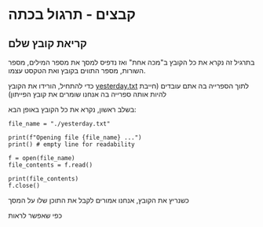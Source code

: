 # קבצים - תרגול בכתה

## קריאת קובץ שלם 
בתרגיל זה נקרא את כל הקובץ ב"מכה אחת" ואז נדפיס למסך את מספר המילים, מספר השורות, מספר התווים בקובץ ואת הטקסט עצמו. 

כדי להתחיל, הורידו את הקובץ 
[yesterday.txt](https://github.com/weiss-gal/data_science_project/blob/main/2023_2024/10th_grade/lessons/04_more_files/yesterday.txt)
לתוך הספרייה בה אתם עובדים (חייבת להיות אותה ספרייה בה אנחנו שומרים את קובץ הפייתון)

בשלב ראשון, נקרא את כל הקובץ באופן הבא:

```
file_name = "./yesterday.txt"

print(f"Opening file {file_name} ...")
print() # empty line for readability 

f = open(file_name)
file_contents = f.read()

print(file_contents)
f.close()
```

כשנריץ את הקובץ, אנחנו אמורים לקבל את התוכן שלו על המסך

כפי שאפשר לראות 


